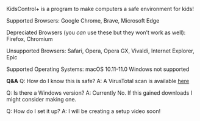 KidsControl+ is a program to make computers
a safe environment for kids!

Supported Browsers:
Google Chrome,
Brave,
Microsoft Edge

Depreciated Browsers (you *can* use these but they won’t work as well):
Firefox,
Chromium

Unsupported Browsers:
Safari,
Opera,
Opera GX,
Vivaldi,
Internet Explorer,
Epic

Supported Operating Systems:
macOS 10.11-11.0
Windows not supported


**Q&A**
Q: How do I know this is safe?
A: A VirusTotal scan is available [here](https://www.virustotal.com/gui/file/ebdd5cc4186d8eb53768e60c4f0658a3e357778d86a381a3473e88d008e6bed2/detection)

Q: Is there a Windows version?
A: Currently No. If this gained downloads I might consider making one.

Q: How do I set it up?
A: I will be creating a setup video soon!
